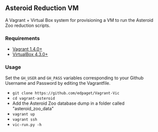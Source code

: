 ## Asteroid Reduction VM

A Vagrant + Virtual Box system for provisioning a VM to run the Asteroid Zoo reduction scripts. 

### Requirements

* [Vagrant 1.4.0+](http://vagrantup.com)
* [VirtualBox 4.3.0+](https://www.virtualbox.org/)

### Usage
Set the `GH_USER` and `GH_PASS` variables corresponding to your Github Username and Password by editing the Vagrantfile.

* `git clone https://github.com/edpaget/Vagrant-Vic`
* `cd vagrant-asteroid`
* Add the Asteroid Zoo database dump in a folder called "asteroid_zoo_data"
* `vagrant up`
* `vagrant ssh`
* `vic-run.py -h`
